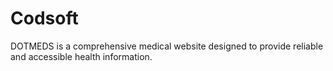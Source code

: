 # Codsoft
DOTMEDS is a comprehensive medical website designed to provide reliable and accessible health information.

